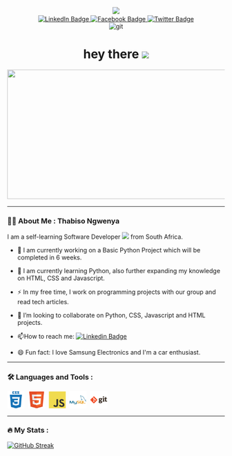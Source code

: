 <!--
**thabiso017/thabiso017** is a ✨ _special_ ✨ repository because its `README.md` (this file) appears on your GitHub profile.

Here are some ideas to get you started:

- 🔭 I’m currently working on ...
- 🌱 I’m currently learning ...
- 👯 I’m looking to collaborate on ...
- 🤔 I’m looking for help with ...
- 💬 Ask me about ...
- 📫 How to reach me: ...
- 😄 Pronouns: ...
- ⚡ Fun fact: ...
-->

<div id="header" align="center"/>

   <img src="https://media.giphy.com/media/EOmYN5kVP3W2Lyn6dx/giphy.gif" width="100"/>

</div>

<div id="badges" align="center">
  <a href="your-linkedin-URL">
    <img src="https://img.shields.io/badge/LinkedIn-blue?style=for-the-badge&logo=linkedin&logoColor=white" alt="LinkedIn Badge"/>
  </a>
  <a href="your-youtube-URL">
    <img src="https://img.shields.io/badge/Facebook-blue?style=for-the-badge&logo=facebook&logoColor=white" alt="Facebook Badge"/>
  </a>
  <a href="your-twitter-URL">
    <img src="https://img.shields.io/badge/Twitter-blue?style=for-the-badge&logo=twitter&logoColor=white" alt="Twitter Badge"/>
  </a><br>
  
   <img src="https://komarev.com/ghpvc/?username=thabiso017&style=flat-square&color=blue" alt="git"/>
   
   <h1>
  hey there
  <img src="https://media.giphy.com/media/hvRJCLFzcasrR4ia7z/giphy.gif" width="30px"/>
</h1>
</div>

<div align="center">
  <img src="https://media.giphy.com/media/O2PhyxtkFwCtUO6nen/giphy.gif" width="600" height="300"/>
</div>

---

### :man_technologist: About Me : Thabiso Ngwenya
I am a self-learning Software Developer <img src="https://media.giphy.com/media/WUlplcMpOCEmTGBtBW/giphy.gif" width="30"> from South Africa.

- :telescope: I am currently working on a Basic Python Project which will be completed in 6 weeks.

- :seedling: I am currently learning Python, also further expanding my knowledge on HTML, CSS and Javascript.

- :zap: In my free time, I work on programming projects with our group and read tech articles.

- 👯 I’m looking to collaborate on Python, CSS, Javascript and HTML projects.

- :mailbox:How to reach me: [![Linkedin Badge](https://img.shields.io/badge/-Thabiso-blue?style=flat&logo=Linkedin&logoColor=white)](https://www.linkedin.com/in/thabiso-n-5818a225a/)

- 😄 Fun fact: I love Samsung Electronics and I'm a car enthusiast.

---

### :hammer_and_wrench: Languages and Tools :
<div>
   <img src="https://github.com/devicons/devicon/blob/master/icons/css3/css3-plain-wordmark.svg"  title="CSS3" alt="CSS" width="40" height="40"/>&nbsp;
   <img src="https://github.com/devicons/devicon/blob/master/icons/html5/html5-original.svg" title="HTML5" alt="HTML" width="40" height="40"/>&nbsp;
   <img src="https://github.com/devicons/devicon/blob/master/icons/javascript/javascript-original.svg" title="JavaScript" alt="JavaScript" width="40" height="40"/>&nbsp;
    <img src="https://github.com/devicons/devicon/blob/master/icons/mysql/mysql-original-wordmark.svg" title="MySQL"  alt="MySQL" width="40" height="40"/>&nbsp;
   <img src="https://github.com/devicons/devicon/blob/master/icons/git/git-original-wordmark.svg" title="Git" **alt="Git" width="40" height="40"/>
   
---

### :fire: My Stats :
   
[![GitHub Streak](http://github-readme-streak-stats.herokuapp.com?user=thabiso017&hide_border=true&border_radius=4.6&date_format=j%20M%5B%20Y%5D)](https://git.io/streak-stats)
</div>
